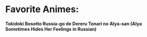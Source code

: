 <h1>Favorite Animes:
<h4>Tokidoki Bosotto Russia-go de Dereru Tonari no Alya-san (Alya Sometimes Hides Her Feelings in Russian)<h4>
